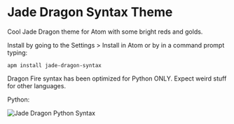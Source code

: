 # Jade Dragon Syntax Theme

Cool Jade Dragon theme for Atom with some bright reds and golds.


Install by going to the Settings > Install in Atom or by in a command prompt typing:

```shell
apm install jade-dragon-syntax
```

Dragon Fire syntax has been optimized for Python ONLY. Expect weird stuff for other languages.


Python:

![Jade Dragon Python Syntax](https://drive.google.com/file/d/15ul_wimqvItZ7NpZ4xYSZY9jwjRZnK9X/view?usp=sharing)

